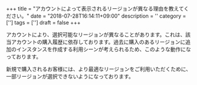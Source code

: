 +++
title = "アカウントによって表示されるリージョンが異なる理由を教えてください。"
date = "2018-07-28T16:14:11+09:00"
description = ''
category = ['']
tags = ['']
draft = false
+++

アカウントにより、選択可能なリージョンが異なることがあります。これは、該当アカウントの購入履歴に依存しております。過去に購入のあるリージョンに追加のインスタンスを作成する利用シーンが考えられるため、このような動作になっております。

新規で購入されるお客様には、より最適なリージョンをご利用いただくために、一部リージョンが選択できないようになっております。

